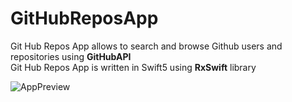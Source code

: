 # GitHubReposApp

Git Hub Repos App allows to search and browse Github users and repositories using **GitHubAPI**  
Git Hub Repos App is written in Swift5 using **RxSwift** library

![AppPreview](https://user-images.githubusercontent.com/52379412/108257654-76ff1000-71a2-11eb-8cbe-d3903d79adbb.gif)


